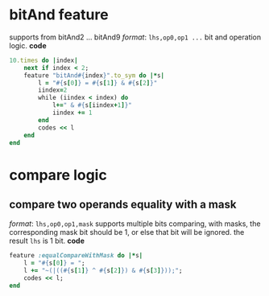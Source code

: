 # bitAnd feature
supports from bitAnd2 ... bitAnd9
*format*: `lhs,op0,op1 ...`
bit and operation logic.
**code**
```ruby
10.times do |index|
	next if index < 2;
	feature "bitAnd#{index}".to_sym do |*s|
		l = "#{s[0]} = #{s[1]} & #{s[2]}"
		iindex=2
		while (iindex < index) do
			l+=" & #{s[iindex+1]}"
			iindex += 1
		end
		codes << l
	end
end
```

# compare logic
## compare two operands equality with a mask
*format*: `lhs,op0,op1,mask`
supports multiple bits comparing, with masks, the corresponding mask bit should be 1, or else that bit will be ignored.
the result `lhs` is 1 bit.
**code**
```ruby
feature :equalCompareWithMask do |*s|
	l = "#{s[0]} = ";
	l += "~(|((#{s[1]} ^ #{s[2]}) & #{s[3]}));";
	codes << l;
end
```
